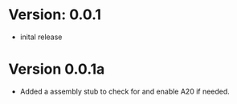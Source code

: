 # Version: 0.0.1
- inital release

# Version 0.0.1a
- Added a assembly stub to check for and enable A20 if needed.